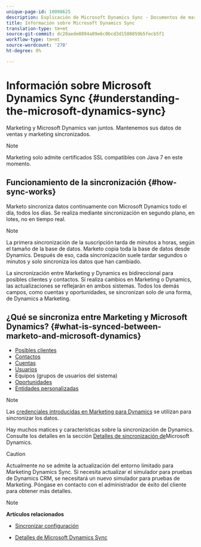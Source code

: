```yaml
---
unique-page-id: 10098625
description: Explicación de Microsoft Dynamics Sync - Documentos de marketing - Documentación del producto
title: Información sobre Microsoft Dynamics Sync
translation-type: tm+mt
source-git-commit: dc20aede0894a09e6c0bcd3d1580859b5fecb5f1
workflow-type: tm+mt
source-wordcount: '278'
ht-degree: 0%

---
```



# Información sobre Microsoft Dynamics Sync {#understanding-the-microsoft-dynamics-sync}

Marketing y Microsoft Dynamics van juntos. Mantenemos sus datos de ventas y marketing sincronizados.

>[!NOTE]
>
>Marketing solo admite certificados SSL compatibles con Java 7 en este momento.

## Funcionamiento de la sincronización {#how-sync-works}

Marketo sincroniza datos continuamente con Microsoft Dynamics todo el día, todos los días. Se realiza mediante sincronización en segundo plano, en lotes, no en tiempo real.

>[!NOTE]
>
>La primera sincronización de la suscripción tarda de minutos a horas, según el tamaño de la base de datos. Marketo copia toda la base de datos desde Dynamics. Después de eso, cada sincronización suele tardar segundos o minutos y solo sincroniza los datos que han cambiado.

La sincronización entre Marketing y Dynamics es bidireccional para posibles clientes y contactos. Si realiza cambios en Marketing o Dynamics, las actualizaciones se reflejarán en ambos sistemas. Todos los demás campos, como cuentas y oportunidades, se sincronizan solo de una forma, de Dynamics a Marketing.

## ¿Qué se sincroniza entre Marketing y Microsoft Dynamics? {#what-is-synced-between-marketo-and-microsoft-dynamics}

* [Posibles clientes](microsoft-dynamics-sync-details/microsoft-dynamics-sync-lead-sync.md)
* [Contactos](microsoft-dynamics-sync-details/microsoft-dynamics-sync-contact-sync.md)
* [Cuentas](microsoft-dynamics-sync-details/microsoft-dynamics-sync-account-sync.md)
* [Usuarios](microsoft-dynamics-sync-details/microsoft-dynamics-sync-user-sync.md)
* Equipos (grupos de usuarios del sistema)
* [Oportunidades](microsoft-dynamics-sync-details/microsoft-dynamics-sync-opportunity-sync.md)
* [Entidades personalizadas](microsoft-dynamics-sync-details/microsoft-dynamics-sync-custom-entity-sync.md)

>[!NOTE]
>
>Las [credenciales introducidas en Marketing para Dynamics](/help/marketo/product-docs/crm-sync/microsoft-dynamics-sync/sync-setup/microsoft-dynamics-365/step-2-of-3-set-up.md) se utilizan para sincronizar los datos.

Hay muchos matices y características sobre la sincronización de Dynamics. Consulte los detalles en la sección [Detalles de sincronización de](http://docs.marketo.com/display/docs/microsoft+dynamics+sync+details)Microsoft Dynamics.

>[!CAUTION]
>
>Actualmente no se admite la actualización del entorno limitado para Marketing Dynamics Sync. Si necesita actualizar el simulador para pruebas de Dynamics CRM, se necesitará un nuevo simulador para pruebas de Marketing. Póngase en contacto con el administrador de éxito del cliente para obtener más detalles.

>[!NOTE]
>
>**Artículos relacionados**
>
>* [Sincronizar configuración](http://docs.marketo.com/display/docs/sync+setup)
   >
   >
* [Detalles de Microsoft Dynamics Sync](http://docs.marketo.com/display/docs/microsoft+dynamics+sync+details)

